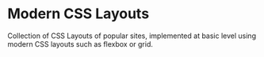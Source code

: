 # Modern CSS Layouts

Collection of CSS Layouts of popular sites, implemented at basic level using modern CSS layouts such as flexbox or grid.
